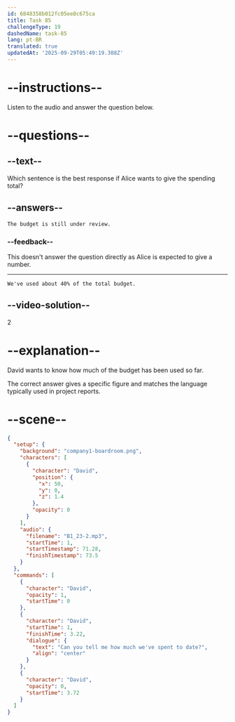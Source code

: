 ```yaml
---
id: 6848358b012fc05ee8c675ca
title: Task 85
challengeType: 19
dashedName: task-85
lang: pt-BR
translated: true
updatedAt: '2025-09-29T05:49:19.308Z'
---
```


<!-- (audio) David: Can you tell me how much we've spent to date? -->

<!-- SPEAKING -->

# --instructions--

Listen to the audio and answer the question below.

# --questions--

## --text--

Which sentence is the best response if Alice wants to give the spending total?

## --answers--

`The budget is still under review.`

### --feedback--

This doesn't answer the question directly as Alice is expected to give a number.

---

`We've used about 40% of the total budget.`

## --video-solution--

2

# --explanation--

David wants to know how much of the budget has been used so far.

The correct answer gives a specific figure and matches the language typically used in project reports.

# --scene--

```json
{
  "setup": {
    "background": "company1-boardroom.png",
    "characters": [
      {
        "character": "David",
        "position": {
          "x": 50,
          "y": 0,
          "z": 1.4
        },
        "opacity": 0
      }
    ],
    "audio": {
      "filename": "B1_23-2.mp3",
      "startTime": 1,
      "startTimestamp": 71.28,
      "finishTimestamp": 73.5
    }
  },
  "commands": [
    {
      "character": "David",
      "opacity": 1,
      "startTime": 0
    },
    {
      "character": "David",
      "startTime": 1,
      "finishTime": 3.22,
      "dialogue": {
        "text": "Can you tell me how much we've spent to date?",
        "align": "center"
      }
    },
    {
      "character": "David",
      "opacity": 0,
      "startTime": 3.72
    }
  ]
}
```
